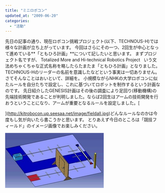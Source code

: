 ```yaml
---
title: "ミニロボコン"
updated_at: "2009-06-20"
categories: 
  - "活動"
---
```


先日の記事の通り、現在ロボコン挑戦プロジェクト(以下、TECHNOUS-H)では様々な計画が立ち上がっています。 今回はさらにその一つ、2回生が中心となって進めている**「ともひろ計画」**について記したいと思います。 まずプロジェクト名ですが、 Totalized More and Hi\-technical Robotics Project   いう文法めちゃくちゃな正式名称を略[](http://kitrobocon.up.seesaa.net/image/fieldall.jpg)したらたまたま「ともひろ計画」となりました。 TECHNOUS-Hのリーダーの名前を意識したなどという事実は一切ありません。 さてそんなことはおいといて、詳細を。 小規模ながらNHKの大学ロボコンに似たルールを自分たちで設定し、これに基づいてロボットを制作するという計画なのです。 先日紹介したGENESIS計画はその後の調査により足回り(移動機構)の先端技術開発であることが判明しました。ならば2回生はアームの技術開発を行おうということになり、アームが重要となるルールを設定しました。[

](http://kitrobocon.up.seesaa.net/image/fieldall.jpg)どんなルールなのかは今度もし気が向いたら書こうかと思います。 とりあえず今日のところは「競技フィールド」のイメージ画像でお楽しみください。

![fieldall.jpg](images/fieldall-thumbnail2.jpg)
